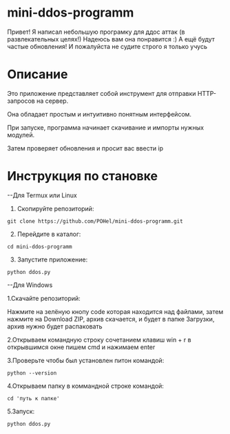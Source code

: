 # mini-ddos-programm
Привет!
Я написал небольшую програмку для ддос аттак (в развлекательных целях!)
Надеюсь вам она понравится :)
А ещё будут частые обновления!
И пожалуйста не судите строго я только учусь

# Описание

Это приложение представляет собой инструмент для отправки HTTP-запросов на сервер. 

Она обладает простым и интуитивно понятным интерфейсом.

При запуске, программа начинает скачивание и импорты нужных модулей. 

Затем проверяет обновления и просит вас ввести ip


# Инструкция по становке
--Для Termux или Linux
1. Скопируйте репозиторий:

```
git clone https://github.com/POHel/mini-ddos-programm.git
```

2. Перейдите в каталог:

```
cd mini-ddos-programm
```

3. Запустите приложение:
   
```
python ddos.py
```
--Для Windows

1.Скачайте репозиторий:

Нажмите на зелёную кнопу code которая находится над файлами, 
затем нажмите на Download ZIP, 
архив скачается, и будет в папке Загрузки, архив нужно будет распаковать

2.Открываем командную строку
сочетанием клавиш win + r 
в открывшимся окне пишем cmd и нажимаем enter

3.Проверьте чтобы был установлен питон
командой:

```
python --version
```

4.Открываем папку в коммандной строке командой:

```
cd 'путь к папке'
```

5.Запуск:

```
python ddos.py
```












